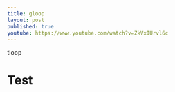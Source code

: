 ```yaml
---
title: gloop
layout: post
published: true
youtube: https://www.youtube.com/watch?v=ZkVxIUrvl6c
---
```

tloop
# Test